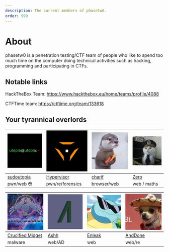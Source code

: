 ```yaml
---
description: The current members of phasetw0.
order: 999
---
```



# About

phasetw0 is a penetration testing/CTF team of people who like to spend too much time on the computer doing technical activities such as hacking, programming and participating in CTFs.

## Notable links

HackTheBox Team: https://www.hackthebox.eu/home/teams/profile/4088

CTFTime team: https://ctftime.org/team/133618


## Your tyrannical overlords

| <img src="/assets/utopia.png" alt="Utopia" width="150"/> | <img src="assets/hypervisor.jpg" alt="Hypervisor" width="150"/>  | <img src="/assets/charif.jpg" alt="Charif" width="150"/> | <img src="assets/zero.png" alt="zero" width="150"/> |
| ------------- | ------------- | ------------- | ------------- | 
|   [sudoutopia](https://sudoutopia.github.io/)  | [Hypervisor](https://twitter.com/hypervis0r)    |   [charif](https://twitter.com/chrf01)            | [Zero](https://github.com/Nameless-chan) |
| pwn/web 😳  | pwn/re/forensics |    browser/web         | web / maths |

| <img src="/assets/crucified.png" alt="crucified midget" width="150"/> | <img src="assets/ashh.jpg" alt="ashh" width="150"/>  |  <img src="/assets/enleak.jpg" alt="Enleak" width="150"/>  |  <img src="/assets/anddone.jpeg" alt="AndDone" width="150"/>  | 
| ------------- | ------------- | ------------- | ------------- | 
|   [Crucified Midget](https://github.com/11philip22)  | [Ashh](https://twitter.com/0xAshhh)    |   [Enleak](https://twitter.com/0xenleak)            | [AndDone](https://hackerone.com/anddone?type=user) | 
| malware  | web/AD |    web         |  web/re | 
